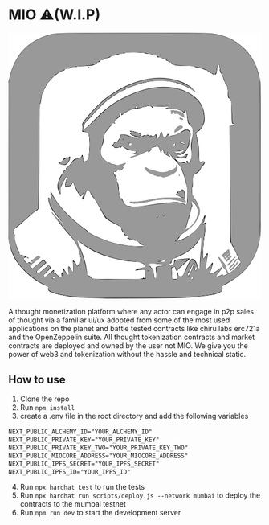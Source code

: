 # MIO ⚠️(W.I.P)

<img src="public/MIOICO.svg" size="100px" >

A thought monetization platform where any actor can engage in p2p sales of thought via a familiar ui/ux adopted from some of the most used applications on the planet and battle tested contracts like chiru labs erc721a and the OpenZeppelin suite. All thought tokenization contracts and market contracts are deployed and owned by the user not MIO. We give you the power of web3 and tokenization without the hassle and technical static.

## How to use

1. Clone the repo
2. Run `npm install`
3. create a .env file in the root directory and add the following variables

```
NEXT_PUBLIC_ALCHEMY_ID="YOUR_ALCHEMY_ID"
NEXT_PUBLIC_PRIVATE_KEY="YOUR_PRIVATE_KEY"
NEXT_PUBLIC_PRIVATE_KEY_TWO="YOUR_PRIVATE_KEY_TWO"
NEXT_PUBLIC_MIOCORE_ADDRESS="YOUR_MIOCORE_ADDRESS"
NEXT_PUBLIC_IPFS_SECRET="YOUR_IPFS_SECRET"
NEXT_PUBLIC_IPFS_ID="YOUR_IPFS_ID"

```

4. Run `npx hardhat test` to run the tests
5. Run `npx hardhat run scripts/deploy.js --network mumbai` to deploy the contracts to the mumbai testnet
6. Run `npm run dev` to start the development server
